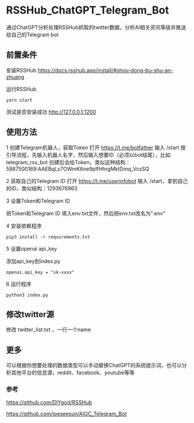 # RSSHub_ChatGPT_Telegram_Bot

通过ChatGPT分析处理RSSHub抓取的twitter数据，分析AI相关资讯等级并推送给自己的Telegram bot

## 前置条件
安装RSSHub
https://docs.rsshub.app/install/#shou-dong-bu-shu-an-zhuang

运行RSSHub
```
yarn start
```

测试是否安装成功
http://127.0.0.1:1200

## 使用方法
1 创建Telegram机器人，获取Token
打开 https://t.me/botfather 输入 /start
按引导流程，先输入机器人名字，然后输入想要ID（必须以bot结尾），比如telegram_rss_bot
创建后会给Token，类似这种结构：5987500169:AAEBqLx7OWmK6ne9pIfHhrgMktDmq_VcsSQ

2 获取自己的Telegram ID
打开 https://t.me/userinfobot 输入 \/start，拿到自己的ID，类似结构：1293676963


3 设置Token和Telegram ID

把Token和Telegram ID 填入env.txt文件，然后把env.txt改名为".env"

4 安装依赖程序
```
pip3 install -r requirements.txt
```
5 设置openai api_key

添加api_key到index.py

```
openai.api_key = "sk-xxxx" 
```

6 运行程序
```
python3 index.py
```

## 修改twitter源
修改 twitter_list.txt ，一行一个name

## 更多
可以根据你想要处理的数据类型可以手动替换ChatGPT的系统提示词，也可以分析其他平台的信息源，reddit、facebook、youtube等等

### 参考
https://github.com/DIYgod/RSSHub

https://github.com/joeseesun/AIGC_Telegram_Bot






